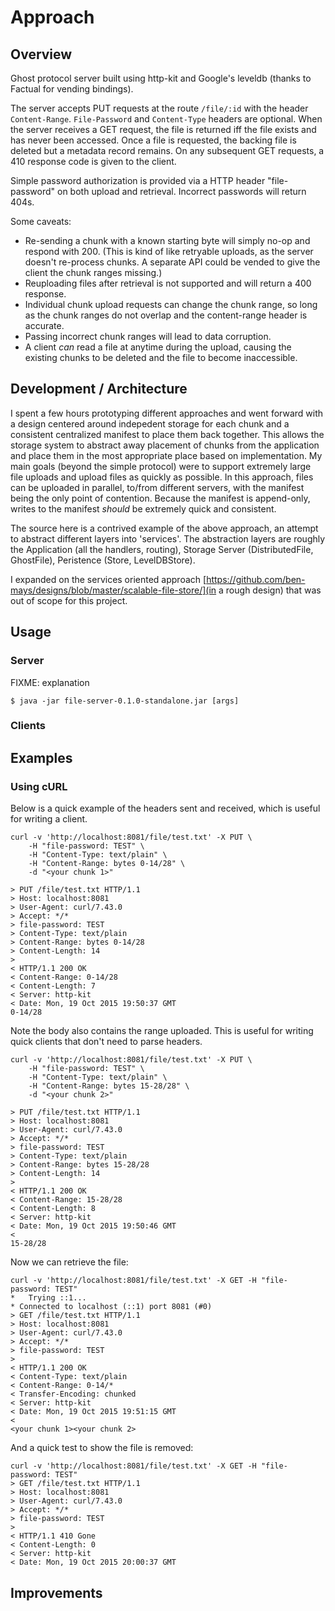 # Approach

## Overview 

Ghost protocol server built using http-kit and Google's leveldb (thanks to Factual for vending bindings).

The server accepts PUT requests at the route `/file/:id` with the header `Content-Range`. `File-Password` and `Content-Type` headers are optional. When the server receives a GET request, the file is returned iff the file exists and has never been accessed. Once a file is requested, the backing file is deleted but a metadata record remains. On any subsequent GET requests, a 410 response code is given to the client.

Simple password authorization is provided via a HTTP header "file-password" on both upload and retrieval. Incorrect passwords will return 404s.

Some caveats:

* Re-sending a chunk with a known starting byte will simply no-op and respond with 200. (This is kind of like retryable uploads, as the server doesn't re-process chunks. A separate API could be vended to give the client the chunk ranges missing.)
* Reuploading files after retrieval is not supported and will return a 400 response.
* Individual chunk upload requests can change the chunk range, so long as the chunk ranges do not overlap and the content-range header is accurate. 
* Passing incorrect chunk ranges will lead to data corruption.
* A client _can_ read a file at anytime during the upload, causing the existing chunks to be deleted and the file to become inaccessible.

## Development / Architecture

I spent a few hours prototyping different approaches and went forward with a design centered around indepedent storage for each chunk and a consistent centralized manifest to place them back together. This allows the storage system to abstract away placement of chunks from the application and place them in the most appropriate place based on implementation. My main goals (beyond the simple protocol) were to support extremely large file uploads and upload files as quickly as possible. In this approach, files can be uploaded in parallel, to/from different servers, with the manifest being the only point of contention. Because the manifest is append-only, writes to the manifest _should_ be extremely quick and consistent. 

The source here is a contrived example of the above approach, an attempt to abstract different layers into 'services'. The abstraction layers are roughly the Application (all the handlers, routing), Storage Server (DistributedFile, GhostFile), Peristence (Store, LevelDBStore).

I expanded on the services oriented approach [https://github.com/ben-mays/designs/blob/master/scalable-file-store/](in a rough design) that was out of scope for this project.

## Usage

### Server
FIXME: explanation

    $ java -jar file-server-0.1.0-standalone.jar [args]

### Clients


## Examples

### Using cURL

Below is a quick example of the headers sent and received, which is useful for writing a client.

```
curl -v 'http://localhost:8081/file/test.txt' -X PUT \
	-H "file-password: TEST" \
	-H "Content-Type: text/plain" \
	-H "Content-Range: bytes 0-14/28" \
	-d "<your chunk 1>"

> PUT /file/test.txt HTTP/1.1
> Host: localhost:8081
> User-Agent: curl/7.43.0
> Accept: */*
> file-password: TEST
> Content-Type: text/plain
> Content-Range: bytes 0-14/28
> Content-Length: 14
>
< HTTP/1.1 200 OK
< Content-Range: 0-14/28
< Content-Length: 7
< Server: http-kit
< Date: Mon, 19 Oct 2015 19:50:37 GMT
0-14/28
```

Note the body also contains the range uploaded. This is useful for writing quick clients that don't need to parse headers.

```
curl -v 'http://localhost:8081/file/test.txt' -X PUT \
	-H "file-password: TEST" \ 
	-H "Content-Type: text/plain" \
	-H "Content-Range: bytes 15-28/28" \
	-d "<your chunk 2>"

> PUT /file/test.txt HTTP/1.1
> Host: localhost:8081
> User-Agent: curl/7.43.0
> Accept: */*
> file-password: TEST
> Content-Type: text/plain
> Content-Range: bytes 15-28/28
> Content-Length: 14
>
< HTTP/1.1 200 OK
< Content-Range: 15-28/28
< Content-Length: 8
< Server: http-kit
< Date: Mon, 19 Oct 2015 19:50:46 GMT
<
15-28/28
```

Now we can retrieve the file:

```
curl -v 'http://localhost:8081/file/test.txt' -X GET -H "file-password: TEST"
*   Trying ::1...
* Connected to localhost (::1) port 8081 (#0)
> GET /file/test.txt HTTP/1.1
> Host: localhost:8081
> User-Agent: curl/7.43.0
> Accept: */*
> file-password: TEST
>
< HTTP/1.1 200 OK
< Content-Type: text/plain
< Content-Range: 0-14/*
< Transfer-Encoding: chunked
< Server: http-kit
< Date: Mon, 19 Oct 2015 19:51:15 GMT
<
<your chunk 1><your chunk 2>
```

And a quick test to show the file is removed:


```
curl -v 'http://localhost:8081/file/test.txt' -X GET -H "file-password: TEST"
> GET /file/test.txt HTTP/1.1
> Host: localhost:8081
> User-Agent: curl/7.43.0
> Accept: */*
> file-password: TEST
>
< HTTP/1.1 410 Gone
< Content-Length: 0
< Server: http-kit
< Date: Mon, 19 Oct 2015 20:00:37 GMT
```
## Improvements



